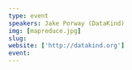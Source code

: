 ```yaml
---
type: event
speakers: Jake Porway (DataKind)
img: [mapreduce.jpg]
slug: 
website: ['http://datakind.org']
event: 
---
```

